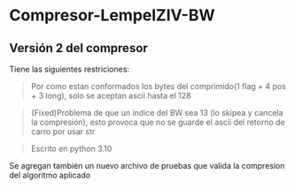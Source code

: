 # Compresor-LempelZIV-BW

## Versión 2 del compresor

Tiene las siguientes restriciones:
  >Por como estan conformados los bytes del comprimido(1 flag + 4 pos + 3 long), solo se aceptan ascii hasta el 128
  
  >(Fixed)Problema de que un índice del BW sea 13 (lo skipea y cancela la compresión), esto provoca que no se guarde el ascii del retorno de carro por usar str
  
  >Escrito en python 3.10
  
Se agregan también un nuevo archivo de pruebas que valida la compresion del algoritmo aplicado
